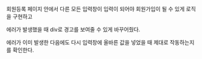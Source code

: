 회원등록 페이지 안에서 다른 모든 입력창이 입력이 되어야 회원가입이 될 수 있게 로직을 구현하고

에러가 발생했을 때 div로 경고를 보여줄 수 있게 바꾸어줬다.

에러가 이미 발생한 다음에도 다시 입력창에 올바른 값을 넣었을 때 제대로 작동하는지를 확인한다.